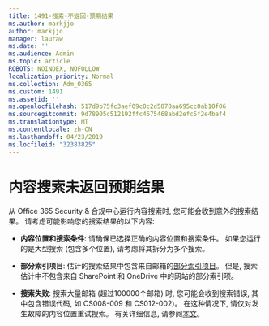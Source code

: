 ```yaml
---
title: 1491-搜索-不返回-预期结果
ms.author: markjjo
author: markjjo
manager: lauraw
ms.date: ''
ms.audience: Admin
ms.topic: article
ROBOTS: NOINDEX, NOFOLLOW
localization_priority: Normal
ms.collection: Adm_O365
ms.custom: 1491
ms.assetid: ''
ms.openlocfilehash: 517d9b75fc3aef09c0c2d5870aa695cc0ab10f06
ms.sourcegitcommit: 9d78905c512192ffc4675468abd2efc5f2e4baf4
ms.translationtype: MT
ms.contentlocale: zh-CN
ms.lasthandoff: 04/23/2019
ms.locfileid: "32383825"
---
```

# <a name="content-search-not-returning-expected-results"></a>内容搜索未返回预期结果

从 Office 365 Security & 合规中心运行内容搜索时, 您可能会收到意外的搜索结果。 请考虑可能影响您的搜索结果的以下内容:

- **内容位置和搜索条件**: 请确保已选择正确的内容位置和搜索条件。 如果您运行的是大型搜索 (包含多个位置), 请考虑将其拆分为多个搜索。

- **部分索引项目**: 估计的搜索结果中包含来自邮箱的[部分索引项目](https://docs.microsoft.com/office365/securitycompliance/partially-indexed-items-in-content-search)。 但是, 搜索估计中不包含来自 SharePoint 和 OneDrive 中的网站的部分索引项。

- **搜索失败**: 搜索大量邮箱 (超过100000个邮箱) 时, 您可能会收到搜索错误, 其中包含错误代码, 如 CS008-009 和 CS012-002)。 在这种情况下, 请仅对发生故障的内容位置重试搜索。 有关详细信息, 请参阅[本文](https://docs.microsoft.com/office365/securitycompliance/retry-failed-content-search)。
